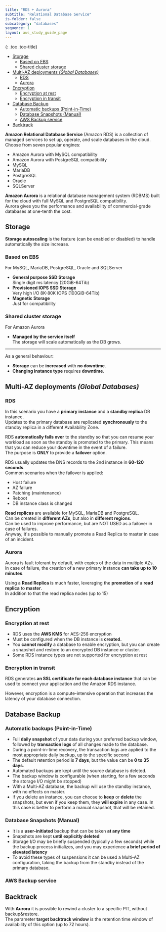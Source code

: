 ```yaml
---
title: "RDS + Aurora"
subtitle: "Relational Database Service"
is-folder: false
subcategory: "databases"
sequence: 1
layout: aws_study_guide_page
---
```


{: .toc .toc-title}
- [Storage](#storage)
  - [Based on EBS](#based-on-ebs)
  - [Shared cluster storage](#shared-cluster-storage)
- [Multi-AZ deployments _(Global Databases)_](#multi-az-deployments-global-databases)
  - [RDS](#rds)
  - [Aurora](#aurora)
- [Encryption](#encryption)
  - [Encryption at rest](#encryption-at-rest)
  - [Encryption in transit](#encryption-in-transit)
- [Database Backup](#database-backup)
  - [Automatic backups (Point-in-Time)](#automatic-backups-point-in-time)
  - [Database Snapshots (Manual)](#database-snapshots-manual)
  - [AWS Backup service](#aws-backup-service)
- [Backtrack](#backtrack)


**Amazon Relational Database Service** (Amazon RDS) is a collection of managed services to set up, operate, and scale databases in the cloud.  
Choose from seven popular engines: 
- Amazon Aurora with MySQL compatibility
- Amazon Aurora with PostgreSQL compatibility
- MySQL
- MariaDB
- PostgreSQL
- Oracle
- SQLServer 

**Amazon Aurora** is a relational database management system (RDBMS) built for the cloud with full MySQL and PostgreSQL compatibility.  
Aurora gives you the performance and availability of commercial-grade databases at one-tenth the cost.

## Storage

**Storage autoscaling** is the feature (can be enabled or disabled) to handle automatically the size increase.

### Based on EBS
For MySQL, MariaDB, PostgreSQL, Oracle and SQLServer 
- **General purpose SSD Storage**  
Single digit ms latency (20GiB-64Tib)
- **Provisioned IOPS SSD Storage**  
Very high I/O 8K-80K IOPS  (100GiB-64Tib)
- **Magnetic Storage**  
Just for compatibility

### Shared cluster storage
For Amazon Aurora

- **Managed by the service itself**  
The storage will scale automatically as the DB grows.

---
As a general behaviour:
* **Storage** can be **increased** with **no downtime**.
* **Changing instance type** requires **downtime**.

## Multi-AZ deployments _(Global Databases)_

### RDS
In this scenario you have a **primary instance** and a **standby replica** DB instance.  
Updates to the primary database are replicated **synchronously** to the standby replica in a different Availability Zone.

RDS **automatically fails over** to the standby so that you can resume your workload as soon as the standby is promoted to the primary. This means that you can reduce your downtime in the event of a failure.  
The purpose is **ONLY** to provide a **failover** option. 

RDS usually updates the DNS records to the 2nd instance in **60-120 seconds**.  
Common scenarios when the failover is applied:
- Host failure
- AZ failure
- Patching (maintenance)
- Reboot
- DB instance class is changed

**Read replicas** are available for MySQL, MariaDB and PostgreSQL.  
Can be created in **different AZs**, but also in **different regions**.  
Can be used to improve performance, but are NOT USED as a failover in case of failures.  
Anyway, it's possible to manually promote a Read Replica to master in case of an incident.


### Aurora 
Aurora is fault tolerant by default, with copies of the data in multiple AZs.  
In case of failure, the creation of a new primary instance **can take up to 10 minutes**.  

Using a **Read Replica** is much faster, leveraging the **promotion** of a **read replica** to **master**.  
In addition to that the read replica nodes (up to 15) 

## Encryption

### Encryption at rest

* RDS uses the **AWS KMS** for AES-256 encryption
* Must be configured when the DB instance is **created.**
* You **cannot modify** a database to enable encryption, but you can create a snapshot and restore to an encrypted DB instance or cluster.
* Some RDS instance types are not supported for encryption at rest

### Encryption in transit

&#x20;RDS generates **an SSL certificate for each database instance** that can be used to connect your application and the Amazon RDS instance.

However, encryption is a compute-intensive operation that increases the latency of your database connection.

## Database Backup

### Automatic backups (Point-in-Time)

* Full **daily snapshot** of your data during your preferred backup window, followed by **transaction logs** of all changes made to the database.
* During a point-in-time recovery, the transaction logs are applied to the most appropriate daily backup, up to the specific second
* The default retention period is **7 days**, but the value can be **0 to 35 days**.
* Automated backups are kept until the source database is deleted.  
* The backup window is configurable (when starting, for a few seconds the storage I/O might be stopped)
* With a Multi-AZ database, the backup will use the standby instance, with no effects on master.
* If you delete an instance, you can choose to **keep** or **delete** the snapshots, but even if you keep them, they **will expire** in any case. In this case is better to perform a manual snapshot, that will be retained. 

### Database Snapshots (Manual)

* It is a **user-initiated** backup that can be taken **at any time**
* Snapshots are kept **until explicitly deleted**
* Storage I/O may be briefly suspended (typically a few seconds) while the backup process initializes, and you may experience **a brief period of elevated latency**
* To avoid these types of suspensions it can be used a Multi-AZ configuration, taking the backup from the standby instead of the primary database.

### AWS Backup service


## Backtrack
With **Aurora** it is possible to rewind a cluster to a specific PIT, without backup&restore.  
The parameter **target backtrack window** is the retention time window of availability of this option (up to 72 hours).